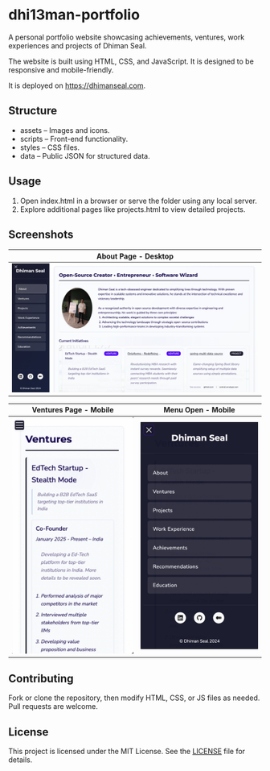 # dhi13man-portfolio

A personal portfolio website showcasing achievements, ventures, work experiences and projects of Dhiman Seal.

The website is built using HTML, CSS, and JavaScript. It is designed to be responsive and mobile-friendly.

It is deployed on <https://dhimanseal.com>.

## Structure

- assets – Images and icons.  
- scripts – Front-end functionality.  
- styles – CSS files.  
- data – Public JSON for structured data.  

## Usage

1. Open index.html in a browser or serve the folder using any local server.  
2. Explore additional pages like projects.html to view detailed projects.

## Screenshots

| About Page - Desktop  |
| --------------------- |
| [![About Page - Desktop](screenshots/desktop-about.png)](https://www.dhimanseal.com/) |

| Ventures Page - Mobile | Menu Open - Mobile |
|------------------------|--------------------|
| [![Ventures Page - Mobile](screenshots/mobile-ventures.png)](https://www.dhimanseal.com/ventures) | [![Menu Open - Mobile](screenshots/mobile-menu.png)](https://www.dhimanseal.com/achievements) |

## Contributing

Fork or clone the repository, then modify HTML, CSS, or JS files as needed. Pull requests are welcome.

## License

This project is licensed under the MIT License. See the [LICENSE](LICENSE) file for details.
